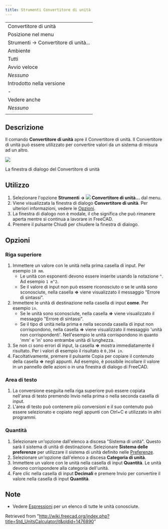 ```yaml
---
title: Strumenti Convertitore di unità
---
```

|  |
| --- |
| Convertitore di unità |
| Posizione nel menu |
| Strumenti → Convertitore di unità... |
| Ambiente |
| Tutti |
| Avvio veloce |
| *Nessuno* |
| Introdotto nella versione |
| - |
| Vedere anche |
| *Nessuno* |
|  |

## Descrizione

Il comando **Convertitore di unità** apre il Convertitore di unità. Il Convertitore di unità può essere utilizzato per convertire valori da un sistema di misura ad un altro.

![](/images/Std_UnitsCalculator_Dialog.png)

La finestra di dialogo del Convertitore di unità

## Utilizzo

1. Selezionare l'opzione **Strumenti → ![](/images/Std_UnitsCalculator.svg) Convertitore di unità...** dal menu.
2. Viene visualizzata la finestra di dialogo **Convertitore di unità**. Per ulteriori informazioni, vedere le [Opzioni](#Opzioni).
3. La finestra di dialogo non è modale, il che significa che può rimanere aperta mentre si continua a lavorare in FreeCAD.
4. Premere il pulsante Chiudi per chiudere la finestra di dialogo.

## Opzioni

### Riga superiore

1. Immettere un valore con le unità nella prima casella di input. Per esempio `10 mm`.
   * Le unità con esponenti devono essere inserite usando la notazione `^`. Ad esempio `1 m^2`.
   * Se il valore di input non può essere riconosciuto o se le unità sono sconosciute, nella casella **=>** viene visualizzato il messaggio "Errore di sintassi".
2. Immettere le unità di destinazione nella casella di input **come**. Per esempio `in`.
   * Se le unità sono sconosciute, nella casella **=>** viene visualizzato il messaggio "Errore di sintassi".
   * Se il tipo di unità nella prima e nella seconda casella di input non corrispondono, nella casella **=>** viene visualizzato il messaggio 'unità non corrispondenti'. Nell'esempio le unità corrispondono in quanto 'mm' e 'in' sono entrambe unità di lunghezza.
3. Se non ci sono errori di input, la casella **=>** mostra immediatamente il risultato. Per i valori di esempio il risultato è `0,394 in`.
4. Facoltativamente, premere il pulsante Copia per copiare il contenuto della casella **=>** negli appunti. Ad esempio, è possibile incollare il valore in un pannello delle azioni o in una finestra di dialogo di FreeCAD.

### Area di testo

1. La conversione eseguita nella riga superiore può essere copiata nell'area di testo premendo Invio nella prima o nella seconda casella di input.
2. L'area di testo può contenere più conversioni e il suo contenuto può essere selezionato e copiato negli appunti con Ctrl+C e utilizzato in altri programmi.

### Quantità

1. Selezionare un'opzione dall'elenco a discesa "Sistema di unità". Questo sarà il sistema di unità di destinazione. Selezionare **Sistema delle preferenze** per utilizzare il sistema di unità definito nelle [Preferenze](/Preferences_Editor/it#Unità "Preferences Editor/it").
2. Selezionare un'opzione dall'elenco a discesa **Categoria di unità**.
3. Immettere un valore con le unità nella casella di input **Quantità**. Le unità devono corrispondere alla categoria dell'unità.
4. Fare clic nella casella di input **Decimali** e premere Invio per convertire il valore nella casella di input **Quantità**.

## Note

* Vedere [Espressioni](/Expressions/it#Unità "Expressions/it") per un elenco di tutte le unità conosciute.

Retrieved from "<http://wiki.freecad.org/index.php?title=Std_UnitsCalculator/it&oldid=1476890>"